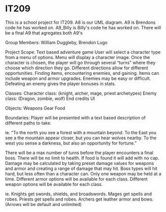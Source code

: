 # IT209
This is a school project for IT209. A8 is our UML diagram. A9 is Brendons code he has worked on. A9_Billy is Billy's code he has worked on. There will be a final A9 that agregates both A9's

Group Members: William Duggleby, Brendon Lugo

Project Scope: Text based adventure game
User will select a character type from a menu of options. Menu will display a character image.
Once the character is chosen, the player will go through several “turns” where they choose which direction they go.
Different directions allow for different opportunities. Finding items, encountering enemies, and gaining.
Items can include weapon and armor upgrades.
Enemies may be easy or difficult. Defeating an enemy gives the player bonuses in stats.

Classes: Character class: (knight, archer, mage, priest archetypes)
	       Enemy class: (Dragon, zombie, wolf)
         End credits
	       UI
	   
Objects: 	Weapons
	       Gear
	       Food

Boundaries:
Player will be presented with a text based description of different paths to take.

ie. “To the north you see a forest with a mountain beyond. To the East you see a the mountain appear closer, but you can hear wolves nearby. To the west you sense a darkness, but also an opportunity for fortune.”

There will be a max number of turns before the player encounters a final boss.
There will be no limit to health. If food is found it will add with no cap.
Damage may be calculated by taking preset damage values for weapons and armor and creating a range of damage that may hit. Boss types will hit hard, but less often than a character can.
Only one weapon may be held at a time.
Different armor options will be available for each class.
Different weapon options will be available for each class.

ie. Knights get swords, shields, and broadswords. Mages get spells and robes. Priests get spells and robes. Archers get leather armor and bows. (Arrows will be default and unlimited)
